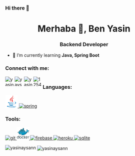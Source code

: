### Hi there 👋

<!--
**yasinaysann/yasinaysann** is a ✨ _special_ ✨ repository because its `README.md` (this file) appears on your GitHub profile.

Here are some ideas to get you started:

- 🔭 I’m currently working on ...
- 🌱 I’m currently learning ...
- 👯 I’m looking to collaborate on ...
- 🤔 I’m looking for help with ...
- 💬 Ask me about ...
- 📫 How to reach me: ...
- 😄 Pronouns: ...
- ⚡ Fun fact: ...
-->

<h1 align="center">Merhaba 👋, Ben Yasin</h1>
<h3 align="center">Backend Developer</h3>



- 🌱 I’m currently learning **Java, Spring Boot**


<h3 align="left">Connect with me:</h3>
<p align="left">
<a align="left">
<p align ="left">
<a href="https://twitter.com/yasinnaysann" target="blank"><img align="left" src="https://raw.githubusercontent.com/rahuldkjain/github-profile-readme-generator/master/src/images/icons/Social/twitter.svg" alt="yasinnaysann" height="30" width="30" /></a>  
<a href="https://www.hackerrank.com/yaysan00" target="blank"><img align="left" src="https://raw.githubusercontent.com/rahuldkjain/github-profile-readme-generator/master/src/images/icons/Social/hackerrank.svg" alt="yaysan00" height="30" width="30" /></a>  
<a href="https://www.linkedin.com/in/yasin-aysan/" target="blank"><img align="left" src="https://velanovascular.com/wp-content/uploads/2020/06/LinkedIn.png" alt="yasinaysann" height="30" width="30" /></a>
<a href="https://stackoverflow.com/users/17826076/yasin-aysan" target="blank"><img align="left" src="https://upload.wikimedia.org/wikipedia/commons/thumb/e/ef/Stack_Overflow_icon.svg/768px-Stack_Overflow_icon.svg.png" alt="12544106" height="30" width="30" /></a>
  <h1 align="left"></h1>
</a>
</p>


<h3 align="left">Languages:</h3>
<p align="left">  <a href="https://www.java.com" target="_blank" rel="noreferrer"> <img src="https://raw.githubusercontent.com/devicons/devicon/master/icons/java/java-original.svg" alt="java" width="40" height="40"/> </a><a href="https://spring.io/" target="_blank" rel="noreferrer"> <img src="https://www.vectorlogo.zone/logos/springio/springio-icon.svg" alt="spring" width="40" height="40"/> </a>
</p>


<h3 align="left">Tools:</h3>
<p align="left"> 
  <a href="https://git-scm.com/" target="_blank" rel="noreferrer"> <img src="https://www.vectorlogo.zone/logos/git-scm/git-scm-icon.svg" alt="git" width="40" height="40"/> </a> 
  <a href="https://www.docker.com/" target="_blank" rel="noreferrer"> <img src="https://raw.githubusercontent.com/devicons/devicon/master/icons/docker/docker-original-wordmark.svg" alt="docker" width="40" height="40"/> </a>  <a href="https://firebase.google.com/" target="_blank" rel="noreferrer"> <img src="https://www.vectorlogo.zone/logos/firebase/firebase-icon.svg" alt="firebase" width="40" height="40"/>  <a href="https://heroku.com" target="_blank" rel="noreferrer"> <img src="https://www.vectorlogo.zone/logos/heroku/heroku-icon.svg" alt="heroku" width="40" height="40"/> </a>   <a href="https://www.sqlite.org/" target="_blank" rel="noreferrer"> <img src="https://www.vectorlogo.zone/logos/sqlite/sqlite-icon.svg" alt="sqlite" width="40" height="40"/> </a> 
</p>
  
  
<p><img align="left" src="https://github-readme-stats.vercel.app/api/top-langs?username=yasinaysann&show_icons=true&locale=en&layout=compact" alt="yasinaysann" /> </p>

<p> <img align="center" src="https://github-readme-stats.vercel.app/api?username=yasinaysann&show_icons=true&locale=en" alt="yasinaysann" /> </p>


